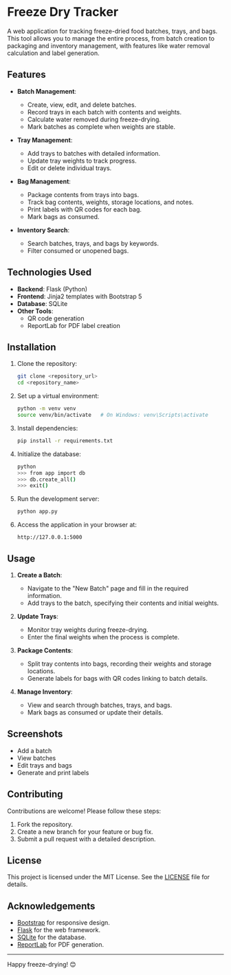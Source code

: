 # Freeze Dry Tracker

A web application for tracking freeze-dried food batches, trays, and bags. This tool allows you to manage the entire process, from batch creation to packaging and inventory management, with features like water removal calculation and label generation.

## Features

- **Batch Management**:
  - Create, view, edit, and delete batches.
  - Record trays in each batch with contents and weights.
  - Calculate water removed during freeze-drying.
  - Mark batches as complete when weights are stable.

- **Tray Management**:
  - Add trays to batches with detailed information.
  - Update tray weights to track progress.
  - Edit or delete individual trays.

- **Bag Management**:
  - Package contents from trays into bags.
  - Track bag contents, weights, storage locations, and notes.
  - Print labels with QR codes for each bag.
  - Mark bags as consumed.

- **Inventory Search**:
  - Search batches, trays, and bags by keywords.
  - Filter consumed or unopened bags.

## Technologies Used

- **Backend**: Flask (Python)
- **Frontend**: Jinja2 templates with Bootstrap 5
- **Database**: SQLite
- **Other Tools**:
  - QR code generation
  - ReportLab for PDF label creation

## Installation

1. Clone the repository:
   ```bash
   git clone <repository_url>
   cd <repository_name>
   ```

2. Set up a virtual environment:
   ```bash
   python -m venv venv
   source venv/bin/activate   # On Windows: venv\Scripts\activate
   ```

3. Install dependencies:
   ```bash
   pip install -r requirements.txt
   ```

4. Initialize the database:
   ```bash
   python
   >>> from app import db
   >>> db.create_all()
   >>> exit()
   ```

5. Run the development server:
   ```bash
   python app.py
   ```

6. Access the application in your browser at:
   ```
   http://127.0.0.1:5000
   ```

## Usage

1. **Create a Batch**:
   - Navigate to the "New Batch" page and fill in the required information.
   - Add trays to the batch, specifying their contents and initial weights.

2. **Update Trays**:
   - Monitor tray weights during freeze-drying.
   - Enter the final weights when the process is complete.

3. **Package Contents**:
   - Split tray contents into bags, recording their weights and storage locations.
   - Generate labels for bags with QR codes linking to batch details.

4. **Manage Inventory**:
   - View and search through batches, trays, and bags.
   - Mark bags as consumed or update their details.

## Screenshots

- Add a batch
- View batches
- Edit trays and bags
- Generate and print labels

## Contributing

Contributions are welcome! Please follow these steps:

1. Fork the repository.
2. Create a new branch for your feature or bug fix.
3. Submit a pull request with a detailed description.

## License

This project is licensed under the MIT License. See the [LICENSE](LICENSE) file for details.

## Acknowledgements

- [Bootstrap](https://getbootstrap.com/) for responsive design.
- [Flask](https://flask.palletsprojects.com/) for the web framework.
- [SQLite](https://www.sqlite.org/) for the database.
- [ReportLab](https://www.reportlab.com/) for PDF generation.

---

Happy freeze-drying! 😊
